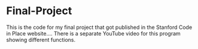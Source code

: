 # Final-Project

This is the code for my final project that got published in the Stanford Code in Place website....
There is a separate YouTube video for this program showing different functions.
